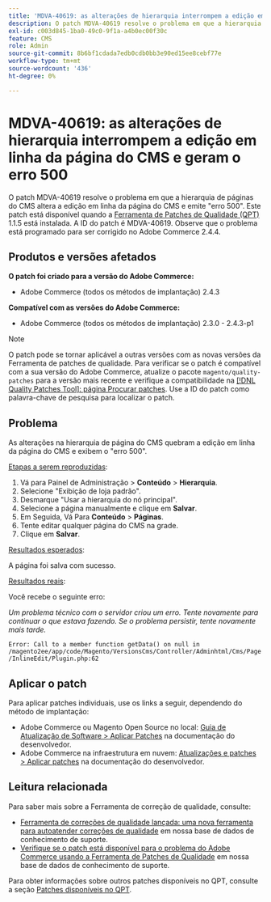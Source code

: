 ```yaml
---
title: 'MDVA-40619: as alterações de hierarquia interrompem a edição em linha da página do CMS e geram o erro 500'
description: O patch MDVA-40619 resolve o problema em que a hierarquia de páginas do CMS altera a edição em linha da página do CMS e emite "erro 500". Este patch está disponível quando a [Ferramenta de correções de qualidade (QPT)](/help/announcements/adobe-commerce-announcements/magento-quality-patches-released-new-tool-to-self-serve-quality-patches.md) 1.1.5 está instalada. A ID do patch é MDVA-40619. Observe que o problema está programado para ser corrigido no Adobe Commerce 2.4.4.
exl-id: c003d845-1ba0-49c0-9f1a-a4b0ec00f30c
feature: CMS
role: Admin
source-git-commit: 8b6bf1cdada7edb0cdb0bb3e90ed15ee8cebf77e
workflow-type: tm+mt
source-wordcount: '436'
ht-degree: 0%

---
```


# MDVA-40619: as alterações de hierarquia interrompem a edição em linha da página do CMS e geram o erro 500

O patch MDVA-40619 resolve o problema em que a hierarquia de páginas do CMS altera a edição em linha da página do CMS e emite &quot;erro 500&quot;. Este patch está disponível quando a [Ferramenta de Patches de Qualidade (QPT)](/help/announcements/adobe-commerce-announcements/magento-quality-patches-released-new-tool-to-self-serve-quality-patches.md) 1.1.5 está instalada. A ID do patch é MDVA-40619. Observe que o problema está programado para ser corrigido no Adobe Commerce 2.4.4.

## Produtos e versões afetados

**O patch foi criado para a versão do Adobe Commerce:**

* Adobe Commerce (todos os métodos de implantação) 2.4.3

**Compatível com as versões do Adobe Commerce:**

* Adobe Commerce (todos os métodos de implantação) 2.3.0 - 2.4.3-p1

>[!NOTE]
>
>O patch pode se tornar aplicável a outras versões com as novas versões da Ferramenta de patches de qualidade. Para verificar se o patch é compatível com a sua versão do Adobe Commerce, atualize o pacote `magento/quality-patches` para a versão mais recente e verifique a compatibilidade na [[!DNL Quality Patches Tool]: página Procurar patches](https://experienceleague.adobe.com/tools/commerce-quality-patches/index.html). Use a ID do patch como palavra-chave de pesquisa para localizar o patch.

## Problema

As alterações na hierarquia de página do CMS quebram a edição em linha da página do CMS e exibem o &quot;erro 500&quot;.

<u>Etapas a serem reproduzidas</u>:

1. Vá para Painel de Administração > **Conteúdo** > **Hierarquia**.
1. Selecione &quot;Exibição de loja padrão&quot;.
1. Desmarque &quot;Usar a hierarquia do nó principal&quot;.
1. Selecione a página manualmente e clique em **Salvar**.
1. Em Seguida, Vá Para **Conteúdo** > **Páginas**.
1. Tente editar qualquer página do CMS na grade.
1. Clique em **Salvar**.

<u>Resultados esperados</u>:

A página foi salva com sucesso.

<u>Resultados reais</u>:

Você recebe o seguinte erro:

*Um problema técnico com o servidor criou um erro. Tente novamente para continuar o que estava fazendo. Se o problema persistir, tente novamente mais tarde.*

`Error: Call to a member function getData() on null in /magento2ee/app/code/Magento/VersionsCms/Controller/Adminhtml/Cms/Page/InlineEdit/Plugin.php:62`

## Aplicar o patch

Para aplicar patches individuais, use os links a seguir, dependendo do método de implantação:

* Adobe Commerce ou Magento Open Source no local: [Guia de Atualização de Software > Aplicar Patches](https://experienceleague.adobe.com/en/docs/commerce-operations/tools/quality-patches-tool/usage) na documentação do desenvolvedor.
* Adobe Commerce na infraestrutura em nuvem: [Atualizações e patches > Aplicar patches](https://experienceleague.adobe.com/en/docs/commerce-cloud-service/user-guide/develop/upgrade/apply-patches) na documentação do desenvolvedor.

## Leitura relacionada

Para saber mais sobre a Ferramenta de correção de qualidade, consulte:

* [Ferramenta de correções de qualidade lançada: uma nova ferramenta para autoatender correções de qualidade](/help/announcements/adobe-commerce-announcements/magento-quality-patches-released-new-tool-to-self-serve-quality-patches.md) em nossa base de dados de conhecimento de suporte.
* [Verifique se o patch está disponível para o problema do Adobe Commerce usando a Ferramenta de Patches de Qualidade](/help/support-tools/patches-available-in-qpt-tool/check-patch-for-magento-issue-with-magento-quality-patches.md) em nossa base de dados de conhecimento de suporte.

Para obter informações sobre outros patches disponíveis no QPT, consulte a seção [Patches disponíveis no QPT](https://support.magento.com/hc/en-us/sections/360010506631-Patches-available-in-MQP-tool-).
